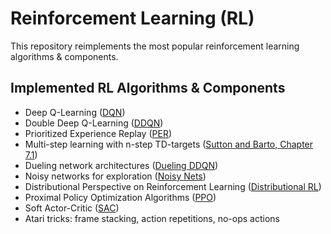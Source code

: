 # Reinforcement Learning (RL)

This repository reimplements the most popular reinforcement learning algorithms & components.

## Implemented RL Algorithms & Components

- Deep Q-Learning ([DQN](https://arxiv.org/pdf/1312.5602v1.pdf))
- Double Deep Q-Learning ([DDQN](https://arxiv.org/pdf/1509.06461v3.pdf))
- Prioritized Experience Replay ([PER](https://arxiv.org/pdf/1511.05952v4.pdf))
- Multi-step learning with n-step TD-targets ([Sutton and Barto, Chapter 7.1](https://web.stanford.edu/class/psych209/Readings/SuttonBartoIPRLBook2ndEd.pdf))
- Dueling network architectures ([Dueling DDQN](https://arxiv.org/pdf/1511.06581v3.pdf))
- Noisy networks for exploration ([Noisy Nets](https://arxiv.org/pdf/1706.10295v3.pdf))
- Distributional Perspective on Reinforcement Learning ([Distributional RL](http://proceedings.mlr.press/v70/bellemare17a/bellemare17a.pdf))
- Proximal Policy Optimization Algorithms ([PPO](https://arxiv.org/pdf/1707.06347v2.pdf))
- Soft Actor-Critic ([SAC](https://arxiv.org/pdf/1801.01290.pdf))
- Atari tricks: frame stacking, action repetitions, no-ops actions
